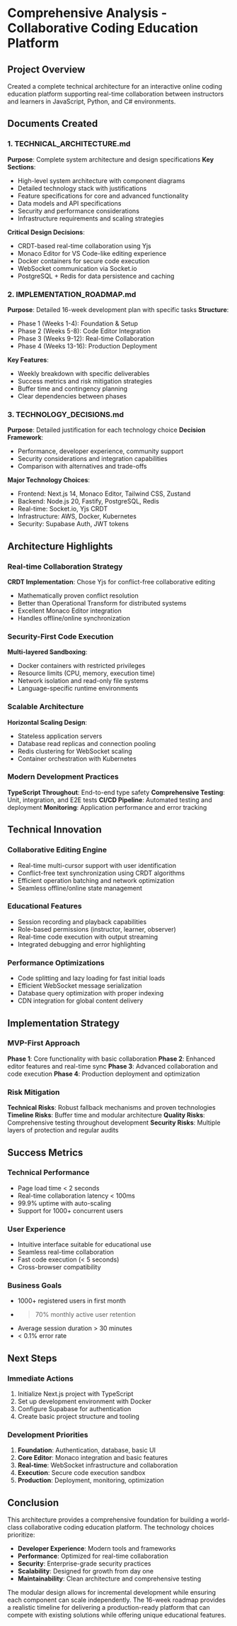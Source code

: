 # Comprehensive Analysis - Collaborative Coding Education Platform

## Project Overview
Created a complete technical architecture for an interactive online coding education platform supporting real-time collaboration between instructors and learners in JavaScript, Python, and C# environments.

## Documents Created

### 1. TECHNICAL_ARCHITECTURE.md
**Purpose**: Complete system architecture and design specifications
**Key Sections**:
- High-level system architecture with component diagrams
- Detailed technology stack with justifications
- Feature specifications for core and advanced functionality
- Data models and API specifications
- Security and performance considerations
- Infrastructure requirements and scaling strategies

**Critical Design Decisions**:
- CRDT-based real-time collaboration using Yjs
- Monaco Editor for VS Code-like editing experience
- Docker containers for secure code execution
- WebSocket communication via Socket.io
- PostgreSQL + Redis for data persistence and caching

### 2. IMPLEMENTATION_ROADMAP.md
**Purpose**: Detailed 16-week development plan with specific tasks
**Structure**:
- Phase 1 (Weeks 1-4): Foundation & Setup
- Phase 2 (Weeks 5-8): Code Editor Integration
- Phase 3 (Weeks 9-12): Real-time Collaboration
- Phase 4 (Weeks 13-16): Production Deployment

**Key Features**:
- Weekly breakdown with specific deliverables
- Success metrics and risk mitigation strategies
- Buffer time and contingency planning
- Clear dependencies between phases

### 3. TECHNOLOGY_DECISIONS.md
**Purpose**: Detailed justification for each technology choice
**Decision Framework**:
- Performance, developer experience, community support
- Security considerations and integration capabilities
- Comparison with alternatives and trade-offs

**Major Technology Choices**:
- Frontend: Next.js 14, Monaco Editor, Tailwind CSS, Zustand
- Backend: Node.js 20, Fastify, PostgreSQL, Redis
- Real-time: Socket.io, Yjs CRDT
- Infrastructure: AWS, Docker, Kubernetes
- Security: Supabase Auth, JWT tokens

## Architecture Highlights

### Real-time Collaboration Strategy
**CRDT Implementation**: Chose Yjs for conflict-free collaborative editing
- Mathematically proven conflict resolution
- Better than Operational Transform for distributed systems
- Excellent Monaco Editor integration
- Handles offline/online synchronization

### Security-First Code Execution
**Multi-layered Sandboxing**:
- Docker containers with restricted privileges
- Resource limits (CPU, memory, execution time)
- Network isolation and read-only file systems
- Language-specific runtime environments

### Scalable Architecture
**Horizontal Scaling Design**:
- Stateless application servers
- Database read replicas and connection pooling
- Redis clustering for WebSocket scaling
- Container orchestration with Kubernetes

### Modern Development Practices
**TypeScript Throughout**: End-to-end type safety
**Comprehensive Testing**: Unit, integration, and E2E tests
**CI/CD Pipeline**: Automated testing and deployment
**Monitoring**: Application performance and error tracking

## Technical Innovation

### Collaborative Editing Engine
- Real-time multi-cursor support with user identification
- Conflict-free text synchronization using CRDT algorithms
- Efficient operation batching and network optimization
- Seamless offline/online state management

### Educational Features
- Session recording and playback capabilities
- Role-based permissions (instructor, learner, observer)
- Real-time code execution with output streaming
- Integrated debugging and error highlighting

### Performance Optimizations
- Code splitting and lazy loading for fast initial loads
- Efficient WebSocket message serialization
- Database query optimization with proper indexing
- CDN integration for global content delivery

## Implementation Strategy

### MVP-First Approach
**Phase 1**: Core functionality with basic collaboration
**Phase 2**: Enhanced editor features and real-time sync
**Phase 3**: Advanced collaboration and code execution
**Phase 4**: Production deployment and optimization

### Risk Mitigation
**Technical Risks**: Robust fallback mechanisms and proven technologies
**Timeline Risks**: Buffer time and modular architecture
**Quality Risks**: Comprehensive testing throughout development
**Security Risks**: Multiple layers of protection and regular audits

## Success Metrics

### Technical Performance
- Page load time < 2 seconds
- Real-time collaboration latency < 100ms
- 99.9% uptime with auto-scaling
- Support for 1000+ concurrent users

### User Experience
- Intuitive interface suitable for educational use
- Seamless real-time collaboration
- Fast code execution (< 5 seconds)
- Cross-browser compatibility

### Business Goals
- 1000+ registered users in first month
- > 70% monthly active user retention
- Average session duration > 30 minutes
- < 0.1% error rate

## Next Steps

### Immediate Actions
1. Initialize Next.js project with TypeScript
2. Set up development environment with Docker
3. Configure Supabase for authentication
4. Create basic project structure and tooling

### Development Priorities
1. **Foundation**: Authentication, database, basic UI
2. **Core Editor**: Monaco integration and basic features
3. **Real-time**: WebSocket infrastructure and collaboration
4. **Execution**: Secure code execution sandbox
5. **Production**: Deployment, monitoring, optimization

## Conclusion

This architecture provides a comprehensive foundation for building a world-class collaborative coding education platform. The technology choices prioritize:

- **Developer Experience**: Modern tools and frameworks
- **Performance**: Optimized for real-time collaboration
- **Security**: Enterprise-grade security practices
- **Scalability**: Designed for growth from day one
- **Maintainability**: Clean architecture and comprehensive testing

The modular design allows for incremental development while ensuring each component can scale independently. The 16-week roadmap provides a realistic timeline for delivering a production-ready platform that can compete with existing solutions while offering unique educational features.
